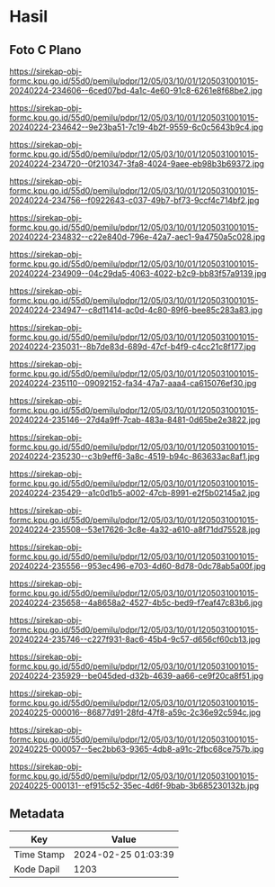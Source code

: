 # Hasil

## Foto C Plano

https://sirekap-obj-formc.kpu.go.id/55d0/pemilu/pdpr/12/05/03/10/01/1205031001015-20240224-234606--6ced07bd-4a1c-4e60-91c8-6261e8f68be2.jpg

https://sirekap-obj-formc.kpu.go.id/55d0/pemilu/pdpr/12/05/03/10/01/1205031001015-20240224-234642--9e23ba51-7c19-4b2f-9559-6c0c5643b9c4.jpg

https://sirekap-obj-formc.kpu.go.id/55d0/pemilu/pdpr/12/05/03/10/01/1205031001015-20240224-234720--0f210347-3fa8-4024-9aee-eb98b3b69372.jpg

https://sirekap-obj-formc.kpu.go.id/55d0/pemilu/pdpr/12/05/03/10/01/1205031001015-20240224-234756--f0922643-c037-49b7-bf73-9ccf4c714bf2.jpg

https://sirekap-obj-formc.kpu.go.id/55d0/pemilu/pdpr/12/05/03/10/01/1205031001015-20240224-234832--c22e840d-796e-42a7-aec1-9a4750a5c028.jpg

https://sirekap-obj-formc.kpu.go.id/55d0/pemilu/pdpr/12/05/03/10/01/1205031001015-20240224-234909--04c29da5-4063-4022-b2c9-bb83f57a9139.jpg

https://sirekap-obj-formc.kpu.go.id/55d0/pemilu/pdpr/12/05/03/10/01/1205031001015-20240224-234947--c8d11414-ac0d-4c80-89f6-bee85c283a83.jpg

https://sirekap-obj-formc.kpu.go.id/55d0/pemilu/pdpr/12/05/03/10/01/1205031001015-20240224-235031--8b7de83d-689d-47cf-b4f9-c4cc21c8f177.jpg

https://sirekap-obj-formc.kpu.go.id/55d0/pemilu/pdpr/12/05/03/10/01/1205031001015-20240224-235110--09092152-fa34-47a7-aaa4-ca615076ef30.jpg

https://sirekap-obj-formc.kpu.go.id/55d0/pemilu/pdpr/12/05/03/10/01/1205031001015-20240224-235146--27d4a9ff-7cab-483a-8481-0d65be2e3822.jpg

https://sirekap-obj-formc.kpu.go.id/55d0/pemilu/pdpr/12/05/03/10/01/1205031001015-20240224-235230--c3b9eff6-3a8c-4519-b94c-863633ac8af1.jpg

https://sirekap-obj-formc.kpu.go.id/55d0/pemilu/pdpr/12/05/03/10/01/1205031001015-20240224-235429--a1c0d1b5-a002-47cb-8991-e2f5b02145a2.jpg

https://sirekap-obj-formc.kpu.go.id/55d0/pemilu/pdpr/12/05/03/10/01/1205031001015-20240224-235508--53e17626-3c8e-4a32-a610-a8f71dd75528.jpg

https://sirekap-obj-formc.kpu.go.id/55d0/pemilu/pdpr/12/05/03/10/01/1205031001015-20240224-235556--953ec496-e703-4d60-8d78-0dc78ab5a00f.jpg

https://sirekap-obj-formc.kpu.go.id/55d0/pemilu/pdpr/12/05/03/10/01/1205031001015-20240224-235658--4a8658a2-4527-4b5c-bed9-f7eaf47c83b6.jpg

https://sirekap-obj-formc.kpu.go.id/55d0/pemilu/pdpr/12/05/03/10/01/1205031001015-20240224-235746--c227f931-8ac6-45b4-9c57-d656cf60cb13.jpg

https://sirekap-obj-formc.kpu.go.id/55d0/pemilu/pdpr/12/05/03/10/01/1205031001015-20240224-235929--be045ded-d32b-4639-aa66-ce9f20ca8f51.jpg

https://sirekap-obj-formc.kpu.go.id/55d0/pemilu/pdpr/12/05/03/10/01/1205031001015-20240225-000016--86877d91-28fd-47f8-a59c-2c36e92c594c.jpg

https://sirekap-obj-formc.kpu.go.id/55d0/pemilu/pdpr/12/05/03/10/01/1205031001015-20240225-000057--5ec2bb63-9365-4db8-a91c-2fbc68ce757b.jpg

https://sirekap-obj-formc.kpu.go.id/55d0/pemilu/pdpr/12/05/03/10/01/1205031001015-20240225-000131--ef915c52-35ec-4d6f-9bab-3b685230132b.jpg


## Metadata

| Key        | Value               |
| ---------- | ------------------- |
| Time Stamp | 2024-02-25 01:03:39 |
| Kode Dapil | 1203                |



